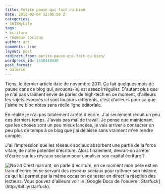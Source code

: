 ```yaml
---
title: Petite pause qui fait du bien
date: 2012-02-04 12:06:50 Z
categories:
- 3615MyLife
tags:
- écriture
- réseaux sociaux
author: art
comments: true
layout: post
redirect_from: petite-pause-qui-fait-du-bien/
wordpress_id: 1438448430
post_format:
- Galerie
---
```


Tiens, le dernier article date de novembre 2011. Ça fait quelques mois de pause dans ce blog qui, avouons-le, est assez irrégulier. D'autant plus que je n'ai pas vraiment envie de parler de high-tech en ce moment, d'ailleurs les sujets évoqués ici sont toujours différents, c'est d'ailleurs pour ça que j'aime ce bloc notes sans réelle ligne éditoriale.

En réalité je n'ai pas totalement arrêté d'écrire. J'ai seulement réduit un peu ces derniers temps. J'avais pas mal de travail. Je pense que maintenant que les choses sont un peu mieux lancées, je vais arriver a consacrer un peu plus de temps à ce blog que j'ai délaissé sans vraiment m'en rendre compte.

J'ai l'impression que les réseaux sociaux absorbent une partie de la force vitale, de notre potentiel d'écriture. Alors finalement, devrait-on arrêter d'écrire sur les réseaux sociaux pour canaliser son capital écriture ?

<img alt="No alt" data-src="https://static.irz.fr/2012/02/Image-nume%CC%81rise%CC%81e-1-643x288.jpg" src="https://static.irz.fr/thumb.php?size=<100&crop=0&src=https://static.irz.fr/2012/02/Image-nume%CC%81rise%CC%81e-1-643x288.jpg" />
C'est marrant, on parle d'écriture, en ce moment mon père est en train d'écrire en se servant des réseaux sociaux pour rythmer son histoire, ce qui lui permet par la même occasion de tester en direct la réaction des lecteurs. Vous pouvez d'ailleurs voir le [Google Docs de l'oeuvre : Starfuck](http://bit.ly/starfuck).
